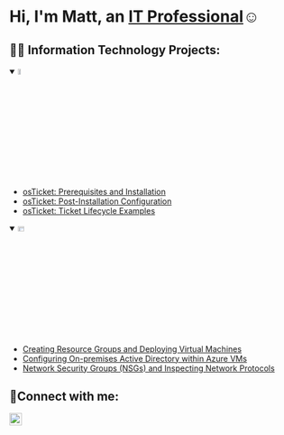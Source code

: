 <h1>Hi, I'm Matt, an <a href="https://linkedin.com/in/matthewpriddy">IT Professional</a>☺</h1>

<h2>👨‍💻 Information Technology Projects:</h2>

<details open>
<summary><img src="https://i.imgur.com/KzJbWRS.png" height="5%" width="10%" alt="osTicket"/></summary>
  
  - [osTicket: Prerequisites and Installation](https://github.com/matthewpriddy/osticket-prereqs)
  - [osTicket: Post-Installation Configuration](https://github.com/matthewpriddy/post-install-configuration)
  - [osTicket: Ticket Lifecycle Examples](https://github.com/matthewpriddy/osticket---ticket-lifecycle)

<details open>
  <summary><img src="https://i.imgur.com/1DDZ4Ui.png" height="5%" width="15%" alt="Microsoft Azure"/></summary>
  
  - [Creating Resource Groups and Deploying Virtual Machines](https://github.com/matthewpriddy/azure-vm-resource)
  - [Configuring On-premises Active Directory within Azure VMs](https://github.com/matthewpriddy/configure-ad)
  - [Network Security Groups (NSGs) and Inspecting Network Protocols](https://github.com/matthewpriddy/azure-network-protocols)

<h2>🤳Connect with me:</h2>

[<img align="left" alt="mattpriddy | LinkedIn" width="22px" src="https://cdn.jsdelivr.net/npm/simple-icons@v3/icons/linkedin.svg" />][linkedin]

[linkedin]: https://linkedin.com/in/mattpriddy
